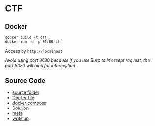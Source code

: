 # CTF

## Docker

```
docker build -t ctf .
docker run -d -p 80:80 ctf
```

Access by `http://localhost`

*Avoid using port 8080 because if you use Burp to intercept request, the port 8080 will bind for interception*

## Source Code

- [source folder](src)
- [Docker file](Dockerfile)
- [docker compose](docker-compose.yml)
- [Solution](solution.md)
- [meta](meta.yml)
- [write up](writeup.md)